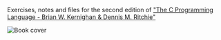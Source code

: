 Exercises, notes and files for the second edition of ["The C Programming Language - Brian W. Kernighan & Dennis M. Ritchie"](http://www2.cs.uregina.ca/~hilder/cs833/Other%20Reference%20Materials/The%20C%20Programming%20Language.pdf)

![Book cover](https://images-na.ssl-images-amazon.com/images/I/41IlAcQj9nL.jpg)
